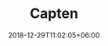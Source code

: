 ---
title: "Capten"
date: 2018-12-29T11:02:05+06:00
description: "Compage project changelog."
type : "changelog"
draft: false
weight: 2
---